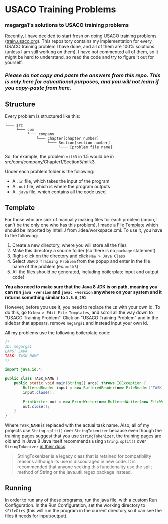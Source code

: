 # USACO Training Problems
### megarga1's solutions to USACO training problems

Recently, I have decided to start fresh on doing USACO training problems ([train.usaco.org](https://train.usaco.org/)). 
This repository contains my implementation for every USACO training problem I have done, and all of them are 100%
solutions (unless I am still working on them). I have not commented all of them, so it might be hard to understand,
so read the code and try to figure it out for yourself.

### *Please do not copy and paste the answers from this repo. This is only here for educational purposes, and you will not learn if you copy-paste from here.*

## Structure

Every problem is structured like this:
```text
└─── src
     └─── com
          └─── company
              └─── Chapter[chapter number]
                   └─── Section[section number]
                        └─── [problem file name]
```
So, for example, the problem `milk3` in 1.5 would be in src/com/company/Chapter1/Section5/milk3.

Under each problem folder is the following:
- A `.in` file, which takes the input of the program
- A `.out` file, which is where the program outputs
- A `.java` file, which contains all the code used

## Template

For those who are sick of manually making files for each problem (cmon, I can't be the only one who has this problem), 
I made a [File Template](https://www.jetbrains.com/help/idea/using-file-and-code-templates.html) which should be 
imported by IntelliJ from .idea/workspace.xml. To use it, you have to the following:
1. Create a new directory, where you will store all the files
2. Make this directory a source folder (so there is no `package` statement)
3. Right-click on the directory and click `New > Java Class`
4. Select `USACO Training Problem` from the popup and enter in the file name of the problem (ex. `milk3`)
5. All the files should be generated, including boilerplate input and output code!

**You also need to make sure that the Java 8 JDK is on path, meaning you can run `java -version` and `javac -version`
anywhere on your system and it returns something similar to `1.8.0_291`**

However, before you use it, you need to replace the `ID` with your own id. To do this, go to `New > Edit File
Templates`, and scroll all the way down to "USACO Training Problem". Click on "USACO Training Problem" and in the 
sidebar that appears, remove `megarga1` and instead input your own id.

All my problems use the following boilerplate code:
```java
/*
ID: megarga1
LANG: JAVA
TASK: TASK_NAME
*/

import java.io.*;

public class TASK_NAME {
    public static void main(String[] args) throws IOException {
        BufferedReader input = new BufferedReader(new FileReader("TASK_NAME.in"));
        input.close();
        
        PrintWriter out = new PrintWriter(new BufferedWriter(new FileWriter("TASK_NAME.out")));
        out.close();
    }
}
```
Where `TASK_NAME` is replaced with the actual task name. Also, all of my projects use `String.split()` over 
`StringTokenizer` because even though the training pages suggest that you use `StringTokenizer`, the training pages are
old and in Java 8 Java itself recommends using `String.split()` over `StringTokenizer`
[in their docs](https://docs.oracle.com/javase/8/docs/api/java/util/StringTokenizer.html):
> StringTokenizer is a legacy class that is retained for compatibility reasons although its use is discouraged in new 
> code. It is recommended that anyone seeking this functionality use the split method of String or the 
> java.util.regex package instead.

## Running

In order to run any of these programs, run the java file, with a custom Run Configuration. In the Run Configuration,
set the working directory to `$FileDir$` (this will run the program in the current directory so it can see the files
it needs for input/output).
